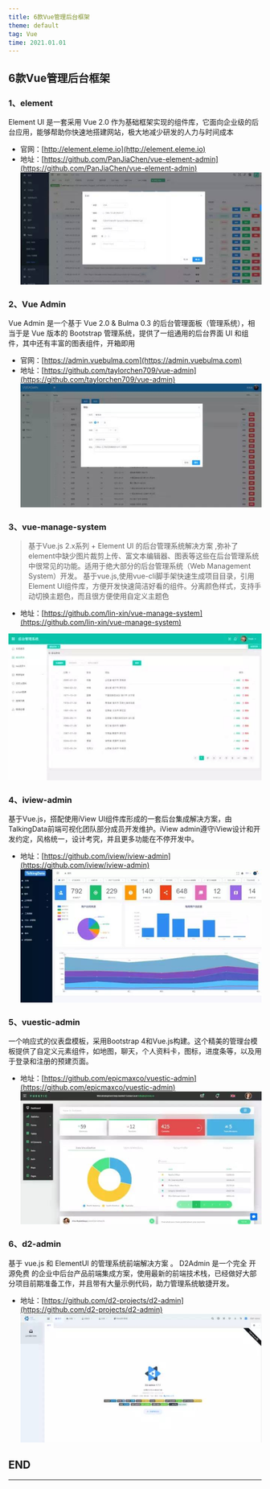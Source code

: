 ```yaml
---
title: 6款Vue管理后台框架
theme: default
tag: Vue
time: 2021.01.01
---
```


## 6款Vue管理后台框架

### 1、element

Element UI 是一套采用 Vue 2.0 作为基础框架实现的组件库，它面向企业级的后台应用，能够帮助你快速地搭建网站，极大地减少研发的人力与时间成本

* 官网：[http://element.eleme.io](http://element.eleme.io)
* 地址：[https://github.com/PanJiaChen/vue-element-admin](https://github.com/PanJiaChen/vue-element-admin)
![image](assets/20210101/微信图片_20220525115320.jpg)

### 2、Vue Admin

Vue Admin 是一个基于 Vue 2.0 & Bulma 0.3 的后台管理面板（管理系统），相当于是 Vue 版本的 Bootstrap 管理系统，提供了一组通用的后台界面 UI 和组件，其中还有丰富的图表组件，开箱即用

* 官网：[https://admin.vuebulma.com](https://admin.vuebulma.com)
* 地址：[https://github.com/taylorchen709/vue-admin](https://github.com/taylorchen709/vue-admin)
![image](assets/20210101/微信图片_20220525115850.jpg)

### 3、vue-manage-system

>基于Vue.js 2.x系列 + Element UI 的后台管理系统解决方案 ,弥补了element中缺少图片裁剪上传、富文本编辑器、图表等这些在后台管理系统中很常见的功能。适用于绝大部分的后台管理系统（Web Management System）开发。
>基于vue.js,使用vue-cli脚手架快速生成项目目录，引用Element UI组件库，方便开发快速简洁好看的组件。分离颜色样式，支持手动切换主题色，而且很方便使用自定义主题色

* 地址：[https://github.com/lin-xin/vue-manage-system](https://github.com/lin-xin/vue-manage-system)

![image](assets/20210101/微信图片_20220525120034.jpg)

### 4、iview-admin

基于Vue.js，搭配使用iView UI组件库形成的一套后台集成解决方案，由TalkingData前端可视化团队部分成员开发维护。iView admin遵守iView设计和开发约定，风格统一，设计考究，并且更多功能在不停开发中。

* 地址：[https://github.com/iview/iview-admin](https://github.com/iview/iview-admin)
![image](assets/20210101/微信图片_20220525120130.jpg)

### 5、vuestic-admin

一个响应式的仪表盘模板，采用Bootstrap 4和Vue.js构建。这个精美的管理台模板提供了自定义元素组件，如地图，聊天，个人资料卡，图标，进度条等，以及用于登录和注册的预建页面。

* 地址：[https://github.com/epicmaxco/vuestic-admin](https://github.com/epicmaxco/vuestic-admin)
![image](assets/20210101/微信图片_20220525120327.jpg)

### 6、d2-admin

基于 vue.js 和 ElementUI 的管理系统前端解决方案 。
D2Admin 是一个完全 开源免费 的企业中后台产品前端集成方案，使用最新的前端技术栈，已经做好大部分项目前期准备工作，并且带有大量示例代码，助力管理系统敏捷开发。

* 地址：[https://github.com/d2-projects/d2-admin](https://github.com/d2-projects/d2-admin)
![image](assets/20210101/微信图片_20220525120415.jpg)

## END

---
